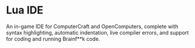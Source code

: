 # Lua IDE

An in-game IDE for ComputerCraft and OpenComputers, complete with syntax highlighting, automatic indentation, live compiler errors, and support for coding and running Brainf**k code.
